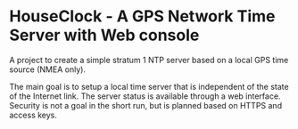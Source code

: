 # HouseClock - A GPS Network Time Server with Web console

A project to create a simple stratum 1 NTP server based on a local GPS time source (NMEA only).

The main goal is to setup a local time server that is independent of the state of the Internet link. The server status is available through a web interface. Security is not a goal in the short run, but is planned based on HTTPS and access keys.
